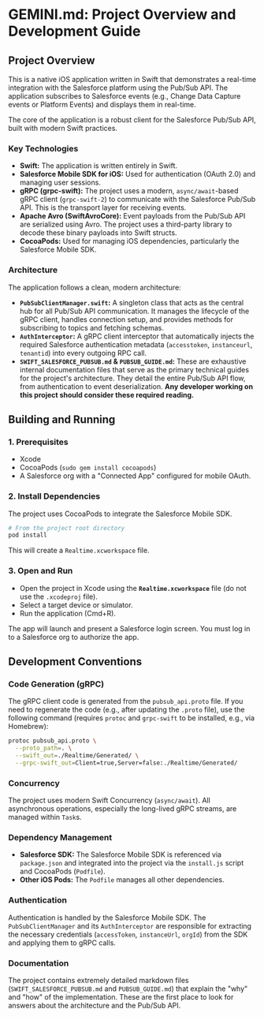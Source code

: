 # GEMINI.md: Project Overview and Development Guide

## Project Overview

This is a native iOS application written in Swift that demonstrates a real-time integration with the Salesforce platform using the Pub/Sub API. The application subscribes to Salesforce events (e.g., Change Data Capture events or Platform Events) and displays them in real-time.

The core of the application is a robust client for the Salesforce Pub/Sub API, built with modern Swift practices.

### Key Technologies

*   **Swift:** The application is written entirely in Swift.
*   **Salesforce Mobile SDK for iOS:** Used for authentication (OAuth 2.0) and managing user sessions.
*   **gRPC (grpc-swift):** The project uses a modern, `async/await`-based gRPC client (`grpc-swift-2`) to communicate with the Salesforce Pub/Sub API. This is the transport layer for receiving events.
*   **Apache Avro (SwiftAvroCore):** Event payloads from the Pub/Sub API are serialized using Avro. The project uses a third-party library to decode these binary payloads into Swift structs.
*   **CocoaPods:** Used for managing iOS dependencies, particularly the Salesforce Mobile SDK.

### Architecture

The application follows a clean, modern architecture:

*   **`PubSubClientManager.swift`:** A singleton class that acts as the central hub for all Pub/Sub API communication. It manages the lifecycle of the gRPC client, handles connection setup, and provides methods for subscribing to topics and fetching schemas.
*   **`AuthInterceptor`:** A gRPC client interceptor that automatically injects the required Salesforce authentication metadata (`accesstoken`, `instanceurl`, `tenantid`) into every outgoing RPC call.
*   **`SWIFT_SALESFORCE_PUBSUB.md` & `PUBSUB_GUIDE.md`:** These are exhaustive internal documentation files that serve as the primary technical guides for the project's architecture. They detail the entire Pub/Sub API flow, from authentication to event deserialization. **Any developer working on this project should consider these required reading.**

## Building and Running

### 1. Prerequisites

*   Xcode
*   CocoaPods (`sudo gem install cocoapods`)
*   A Salesforce org with a "Connected App" configured for mobile OAuth.

### 2. Install Dependencies

The project uses CocoaPods to integrate the Salesforce Mobile SDK.

```bash
# From the project root directory
pod install
```

This will create a `Realtime.xcworkspace` file.

### 3. Open and Run

*   Open the project in Xcode using the **`Realtime.xcworkspace`** file (do not use the `.xcodeproj` file).
*   Select a target device or simulator.
*   Run the application (Cmd+R).

The app will launch and present a Salesforce login screen. You must log in to a Salesforce org to authorize the app.

## Development Conventions

### Code Generation (gRPC)

The gRPC client code is generated from the `pubsub_api.proto` file. If you need to regenerate the code (e.g., after updating the `.proto` file), use the following command (requires `protoc` and `grpc-swift` to be installed, e.g., via Homebrew):

```bash
protoc pubsub_api.proto \
  --proto_path=. \
  --swift_out=./Realtime/Generated/ \
  --grpc-swift_out=Client=true,Server=false:./Realtime/Generated/
```

### Concurrency

The project uses modern Swift Concurrency (`async/await`). All asynchronous operations, especially the long-lived gRPC streams, are managed within `Task`s.

### Dependency Management

*   **Salesforce SDK:** The Salesforce Mobile SDK is referenced via `package.json` and integrated into the project via the `install.js` script and CocoaPods (`Podfile`).
*   **Other iOS Pods:** The `Podfile` manages all other dependencies.

### Authentication

Authentication is handled by the Salesforce Mobile SDK. The `PubSubClientManager` and its `AuthInterceptor` are responsible for extracting the necessary credentials (`accessToken`, `instanceUrl`, `orgId`) from the SDK and applying them to gRPC calls.

### Documentation

The project contains extremely detailed markdown files (`SWIFT_SALESFORCE_PUBSUB.md` and `PUBSUB_GUIDE.md`) that explain the "why" and "how" of the implementation. These are the first place to look for answers about the architecture and the Pub/Sub API.
